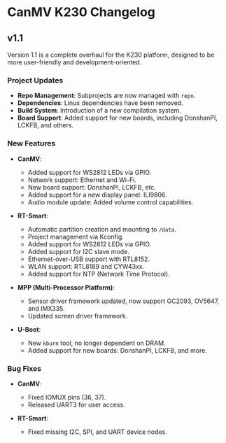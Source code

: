 # CanMV K230 Changelog

## v1.1

Version 1.1 is a complete overhaul for the K230 platform, designed to be more user-friendly and development-oriented.

### Project Updates

- **Repo Management**: Subprojects are now managed with `repo`.
- **Dependencies**: Linux dependencies have been removed.
- **Build System**: Introduction of a new compilation system.
- **Board Support**: Added support for new boards, including DonshanPI, LCKFB, and others.

### New Features

- **CanMV**:
  - Added support for WS2812 LEDs via GPIO.
  - Network support: Ethernet and Wi-Fi.
  - New board support: DonshanPI, LCKFB, etc.
  - Added support for a new display panel: ILI9806.
  - Audio module update: Added volume control capabilities.
  
- **RT-Smart**:
  - Automatic partition creation and mounting to `/data`.
  - Project management via Kconfig.
  - Added support for WS2812 LEDs via GPIO.
  - Added support for I2C slave mode.
  - Ethernet-over-USB support with RTL8152.
  - WLAN support: RTL8189 and CYW43xx.
  - Added support for NTP (Network Time Protocol).

- **MPP (Multi-Processor Platform)**:
  - Sensor driver framework updated, now support GC2093, OV5647, and IMX335.
  - Updated screen driver framework.

- **U-Boot**:
  - New `kburn` tool, no longer dependent on DRAM.
  - Added support for new boards: DonshanPI, LCKFB, and more.

### Bug Fixes

- **CanMV**:
  - Fixed IOMUX pins (36, 37).
  - Released UART3 for user access.

- **RT-Smart**:
  - Fixed missing I2C, SPI, and UART device nodes.

